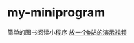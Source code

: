 # my-miniprogram
简单的图书阅读小程序
[放一个b站的演示视频](https://www.bilibili.com/video/BV1VV4y1y7Sd/?spm_id_from=333.999.0.0&vd_source=41fc5c48b6b5bbf2fecd9147c618d4b9)
